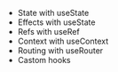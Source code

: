 - State with useState
- Effects with useState
- Refs with useRef
- Context with useContext
- Routing with useRouter
- Castom hooks
